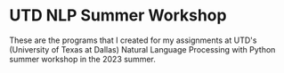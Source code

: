 # UTD NLP Summer Workshop

These are the programs that I created for my assignments at UTD's (University of Texas at Dallas) Natural Language Processing with Python summer workshop in the 2023 summer.